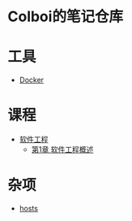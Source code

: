 # Colboi的笔记仓库
# 工具
- [Docker](/tree/main/Docker)
# 课程
- [软件工程](/tree/main/软件工程)
  - [第1章 软件工程概述](/tree/main/软件工程/第1章%20软件工程概述)
# 杂项
- [hosts](/tree/main/hosts)